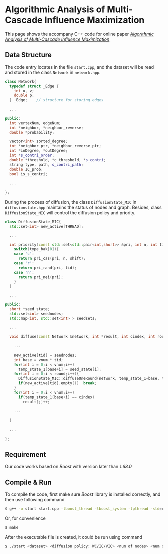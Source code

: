 # Algorithmic Analysis of Multi-Cascade Influence Maximization

This page shows the accompany C++ code for online paper _[Algorithmic Analysis of Multi-Cascade Influence Maximization](https://arxiv.org/abs/1912.00272)_

## Data Structure

The code entry locates in the file `start.cpp`, and the dataset will be read and stored in the class `Network` in `network.hpp`.

```cpp
class Network{
  typedef struct _Edge {
    int u, v;
    double p;
  } _Edge;    // structure for storing edges
  
  ...

public:
  int vertexNum, edgeNum;
  int *neighbor, *neighbor_reverse;
  double *probability;

  vector<int> sorted_degree;
  int *neighbor_ptr, *neighbor_reverse_ptr;
  int *inDegree, *outDegree;
  int *s_contri_order;
  double *threshold, *c_threshold, *s_contri;
  string type, path, s_contri_path;
  double IC_prob;
  bool is_s_contri;
  
  ...
  
};
```

During the process of diffusion, the class `DiffusionState_MIC` in `diffusionstate.hpp` maintains the status of nodes and graph. Besides, class `DiffusionState_MIC` will control the diffusion policy and priority.

```cpp
class DiffusionState_MIC{
  std::set<int> new_active[THREAD];

  ...

  int priority(const std::set<std::pair<int,short>> &pri, int n, int tid, int shift=0){
    switch(type_bak[0]){
    case 'c':
      return pri_cas(pri, n, shift);
    case 'r':
      return pri_rand(pri, tid);
    case 'n':
      return pri_nei(pri);
    }
  }

  ...

public:
  short *seed_state;
  std::set<int> seednodes;
  std::map<int, std::set<int> > seedsets;
  
  ...

  void diffuse(const Network &network, int *result, int cindex, int round, int j){
    
    ...
    
    new_active[tid] = seednodes;
    int base = vnum * tid;
    for(int i = 0;i < vnum;i++)
      temp_state_1[base+i] = seed_state[i];
    for(int i = 0;i < round;i++){
      DiffusionState_MIC::diffuseOneRound(network, temp_state_1+base, tid);
      if(new_active[tid].empty())  break;
    }
    for(int i = 0;i < vnum;i++)
      if(temp_state_1[base+i] == cindex)
        result[j]++;
    
    ...
    
  }
  
  ...
  
};
```

## Requirement

Our code works based on _Boost_ with version later than _1.68.0_

## Compile & Run

To compile the code, first make sure _Boost_ library is installed correctly, and then use following command

```bash
$ g++ -o start start.cpp -lboost_thread -lboost_system -lpthread -std=c++11
```

Or, for convenience

```bash
$ make
```

After the executable file is created, it could be run using command

```bash
$ ./start <dataset> <diffusion policy: WC/IC/VIC> <num of nodes> <num of seed k> <test span> <diffusion priority: random/cascade/neighbor> <load result? (default: false)> <new test? (default: true)>
```
